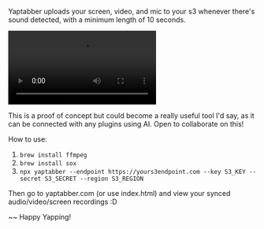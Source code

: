 Yaptabber uploads your screen, video, and mic to your s3 whenever there's sound detected, with a minimum length of 10 seconds.

<video src="public/loop.mov" controls></video>

This is a proof of concept but could become a really useful tool I'd say, as it can be connected with any plugins using AI. Open to collaborate on this!

How to use:

1. `brew install ffmpeg`
2. `brew install sox`
3. `npx yaptabber --endpoint https://yours3endpoint.com --key S3_KEY --secret S3_SECRET --region S3_REGION`

Then go to yaptabber.com (or use index.html) and view your synced audio/video/screen recordings :D

~~ Happy Yapping!
